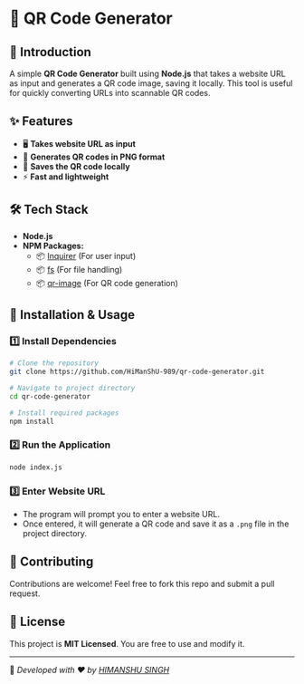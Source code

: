 # 🔳 QR Code Generator

## 📌 Introduction
A simple **QR Code Generator** built using **Node.js** that takes a website URL as input and generates a QR code image, saving it locally. This tool is useful for quickly converting URLs into scannable QR codes.

## ✨ Features
- 🖥️ **Takes website URL as input**
- 🔳 **Generates QR codes in PNG format**
- 💾 **Saves the QR code locally**
- ⚡ **Fast and lightweight**

## 🛠️ Tech Stack
- **Node.js**
- **NPM Packages:**
  - 📦 [Inquirer](https://www.npmjs.com/package/inquirer) (For user input)
  - 📦 [fs](https://nodejs.org/api/fs.html) (For file handling)
  - 📦 [qr-image](https://www.npmjs.com/package/qr-image) (For QR code generation)

## 🚀 Installation & Usage
### 1️⃣ Install Dependencies
```bash
# Clone the repository
git clone https://github.com/HiManShU-989/qr-code-generator.git

# Navigate to project directory
cd qr-code-generator

# Install required packages
npm install
```

### 2️⃣ Run the Application
```bash
node index.js
```

### 3️⃣ Enter Website URL
- The program will prompt you to enter a website URL.
- Once entered, it will generate a QR code and save it as a `.png` file in the project directory.


## 🤝 Contributing
Contributions are welcome! Feel free to fork this repo and submit a pull request.

## 📄 License
This project is **MIT Licensed**. You are free to use and modify it.

---
🚀 *Developed with ❤️ by [HIMANSHU SINGH](https://github.com/HiManShU-989)*

